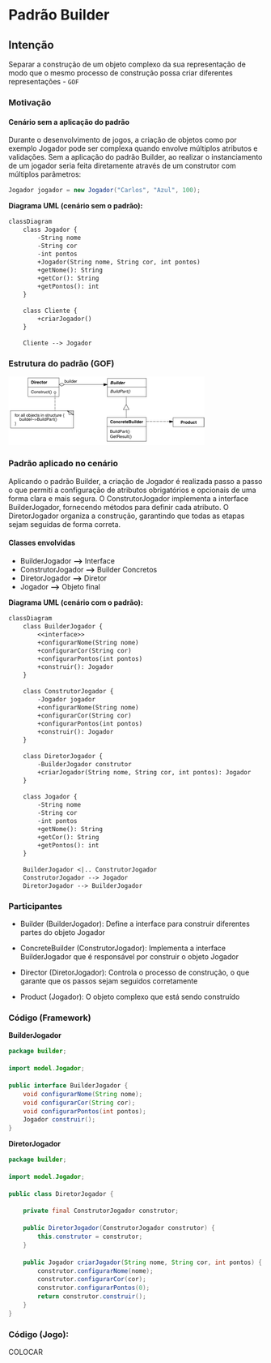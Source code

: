 
# Padrão Builder

## Intenção
 Separar a construção de um objeto complexo da sua representação de modo que o
 mesmo processo de construção possa criar diferentes representações - `GOF`

### Motivação

#### Cenário sem a aplicação do padrão

Durante o desenvolvimento de jogos, a criação de objetos como por exemplo Jogador pode ser complexa quando envolve múltiplos atributos e validações. Sem a aplicação do padrão Builder, ao realizar o instanciamento de um jogador seria feita diretamente através de um construtor com múltiplos parâmetros:

```java
Jogador jogador = new Jogador("Carlos", "Azul", 100);
```

**Diagrama UML (cenário sem o padrão):**

```mermaid
classDiagram
    class Jogador {
        -String nome
        -String cor
        -int pontos
        +Jogador(String nome, String cor, int pontos)
        +getNome(): String
        +getCor(): String
        +getPontos(): int
    }

    class Cliente {
        +criarJogador()
    }

    Cliente --> Jogador
```

### Estrutura do padrão (GOF)

![alt text](image.png)

### Padrão aplicado no cenário

Aplicando o padrão Builder, a criação de Jogador é realizada passo a passo o que permiti a configuração de atributos obrigatórios e opcionais de uma forma clara e mais segura. O ConstrutorJogador implementa a interface BuilderJogador, fornecendo métodos para definir cada atributo. O DiretorJogador organiza a construção, garantindo que todas as etapas sejam seguidas de forma correta.

#### Classes envolvidas

- BuilderJogador    **-->** Interface 
- ConstrutorJogador **-->** Builder Concretos 
- DiretorJogador    **-->** Diretor
- Jogador           **-->** Objeto final

**Diagrama UML (cenário com o padrão):**

```mermaid
classDiagram
    class BuilderJogador {
        <<interface>>
        +configurarNome(String nome)
        +configurarCor(String cor)
        +configurarPontos(int pontos)
        +construir(): Jogador
    }

    class ConstrutorJogador {
        -Jogador jogador
        +configurarNome(String nome)
        +configurarCor(String cor)
        +configurarPontos(int pontos)
        +construir(): Jogador
    }

    class DiretorJogador {
        -BuilderJogador construtor
        +criarJogador(String nome, String cor, int pontos): Jogador
    }

    class Jogador {
        -String nome
        -String cor
        -int pontos
        +getNome(): String
        +getCor(): String
        +getPontos(): int
    }

    BuilderJogador <|.. ConstrutorJogador
    ConstrutorJogador --> Jogador
    DiretorJogador --> BuilderJogador
```

### Participantes

- Builder (BuilderJogador): Define a interface para construir diferentes partes do objeto Jogador

- ConcreteBuilder (ConstrutorJogador): Implementa a interface BuilderJogador que é responsável por construir o objeto Jogador

- Director (DiretorJogador): Controla o processo de construção, o que garante que os passos sejam seguidos corretamente

- Product (Jogador): O objeto complexo que está sendo construído

### Código (Framework)

**BuilderJogador**

```java
package builder;

import model.Jogador;

public interface BuilderJogador {
    void configurarNome(String nome);
    void configurarCor(String cor);
    void configurarPontos(int pontos);
    Jogador construir();
}
```

**DiretorJogador**

```java
package builder;

import model.Jogador;

public class DiretorJogador {

    private final ConstrutorJogador construtor;

    public DiretorJogador(ConstrutorJogador construtor) {
        this.construtor = construtor;
    }

    public Jogador criarJogador(String nome, String cor, int pontos) {
        construtor.configurarNome(nome);
        construtor.configurarCor(cor);
        construtor.configurarPontos(0);
        return construtor.construir();
    }
}
```



### Código (Jogo): 

COLOCAR
    